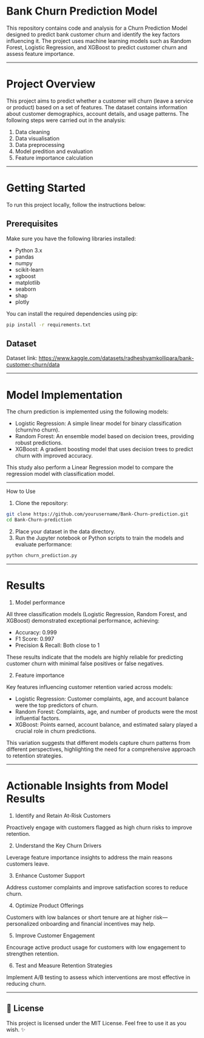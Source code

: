 # Bank Churn Prediction Model

This repository contains code and analysis for a Churn Prediction Model designed to predict bank customer churn and identify the key factors influencing it. The project uses machine learning models such as Random Forest, Logistic Regression, and XGBoost to predict customer churn and assess feature importance.

---

# Project Overview
This project aims to predict whether a customer will churn (leave a service or product) based on a set of features. The dataset contains information about customer demographics, account details, and usage patterns. The following steps were carried out in the analysis:
1. Data cleaning
2. Data visualisation
3. Data preprocessing
4. Model predition and evaluation
5. Feature importance calculation

---

# Getting Started
To run this project locally, follow the instructions below:

## Prerequisites
Make sure you have the following libraries installed:
- Python 3.x
- pandas
- numpy
- scikit-learn
- xgboost
- matplotlib
- seaborn
- shap
- plotly

You can install the required dependencies using pip:
```bash
pip install -r requirements.txt
```
## Dataset
Dataset link: https://www.kaggle.com/datasets/radheshyamkollipara/bank-customer-churn/data

---

# Model Implementation
The churn prediction is implemented using the following models:

- Logistic Regression: A simple linear model for binary classification (churn/no churn).
- Random Forest: An ensemble model based on decision trees, providing robust predictions.
- XGBoost: A gradient boosting model that uses decision trees to predict churn with improved accuracy.

This study also perform a Linear Regression model to compare the regression model with classification model. 

---

How to Use
1. Clone the repository:
```bash
git clone https://github.com/yourusername/Bank-Churn-prediction.git
cd Bank-Churn-prediction
```
2. Place your dataset in the data directory.
3. Run the Jupyter notebook or Python scripts to train the models and evaluate performance:
```bash
python churn_prediction.py
```
---
# Results
1. Model performance

All three classification models (Logistic Regression, Random Forest, and XGBoost) demonstrated exceptional performance, achieving:
  - Accuracy: 0.999
  - F1 Score: 0.997
  - Precision & Recall: Both close to 1

These results indicate that the models are highly reliable for predicting customer churn with minimal false positives or false negatives.

2. Feature importance

Key features influencing customer retention varied across models:
  - Logistic Regression: Customer complaints, age, and account balance were the top predictors of churn.
  - Random Forest: Complaints, age, and number of products were the most influential factors.
  - XGBoost: Points earned, account balance, and estimated salary played a crucial role in churn predictions. 

This variation suggests that different models capture churn patterns from different perspectives, highlighting the need for a comprehensive approach to retention strategies.

---

# Actionable Insights from Model Results
1. Identify and Retain At-Risk Customers

Proactively engage with customers flagged as high churn risks to improve retention.

2. Understand the Key Churn Drivers

Leverage feature importance insights to address the main reasons customers leave.

3. Enhance Customer Support

Address customer complaints and improve satisfaction scores to reduce churn.

4. Optimize Product Offerings

Customers with low balances or short tenure are at higher risk—personalized onboarding and financial incentives may help.

5. Improve Customer Engagement

Encourage active product usage for customers with low engagement to strengthen retention.

6. Test and Measure Retention Strategies

Implement A/B testing to assess which interventions are most effective in reducing churn.

---
## 📄 License
This project is licensed under the MIT License. Feel free to use it as you wish. ✨


